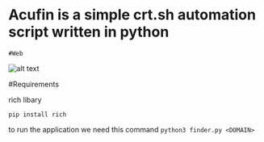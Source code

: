 # Acufin is a simple crt.sh automation script written in python

`#Web`





![alt text](https://i.postimg.cc/HsjF0wyR/Screenshot-from-2023-03-06-17-06-06.png)



#Requirements

rich libary

`pip install rich`


to run the application we need this command `python3 finder.py <DOMAIN>`
